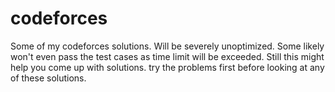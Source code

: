 # codeforces

Some of my codeforces solutions.
Will be severely unoptimized.
Some likely won't even pass the test cases as time limit will be exceeded.
Still this might help you come up with solutions.
try the problems first before looking at any of these solutions.
